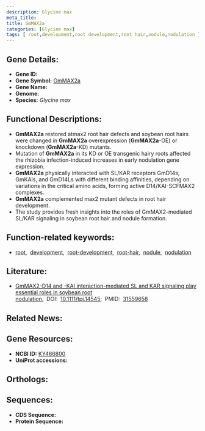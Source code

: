 ```yaml
---
description: Glycine max
meta_title:
title: GmMAX2a
categories: [Glycine max]
tags: [ root,development,root development,root hair,nodule,nodulation ]
---
```


## Gene Details:
- **Gene ID:** []()
- **Gene Symbol:** <u>GmMAX2a</u>
- **Gene Name:** 
- **Genome:** []()
- **Species:** *Glycine max*

## Functional Descriptions:
   - **GmMAX2a** restored atmax2 root hair defects and soybean root hairs were changed in **GmMAX2a** overexpression (**GmMAX2a**-OE) or knockdown (**GmMAX2a**-KD) mutants.
   - Mutation of **GmMAX2a** in its KD or OE transgenic hairy roots affected the rhizobia infection-induced increases in early nodulation gene expression. 
   - **GmMAX2a** physically interacted with SL/KAR receptors GmD14s, GmKAIs, and GmD14Ls with different binding affinities, depending on variations in the critical amino acids, forming active D14/KAI-SCFMAX2 complexes.
   - **GmMAX2a** complemented max2 mutant defects in root hair development.
   - The study provides fresh insights into the roles of GmMAX2-mediated SL/KAR signaling in soybean root hair and nodule formation.

## Function-related keywords:
   - [root](/tags/root/),&nbsp;&nbsp;[development](/tags/development/),&nbsp;&nbsp;[root-development](/tags/root-development/),&nbsp;&nbsp;[root-hair](/tags/root-hair/),&nbsp;&nbsp;[nodule](/tags/nodule/),&nbsp;&nbsp;[nodulation](/tags/nodulation/)

## Literature:
   - [GmMAX2-D14 and -KAI interaction-mediated SL and KAR signaling play essential roles in soybean root nodulation.](https://doi.org/10.1111/tpj.14545)&nbsp;&nbsp;DOI:&nbsp;&nbsp;[10.1111/tpj.14545](https://doi.org/10.1111/tpj.14545);&nbsp;&nbsp;PMID:&nbsp;&nbsp;[31559658](https://pubmed.ncbi.nlm.nih.gov/31559658/)

## Related News:

## Gene Resources:
- **NCBI ID:**  [KY486800](https://www.ncbi.nlm.nih.gov/gene/?term=KY486800)
- **UniProt accessions:**  [](https://www.uniprot.org/uniprotkb//entry)

## Orthologs:

## Sequences:
- **CDS Sequence:**
- **Protein Sequence:**
